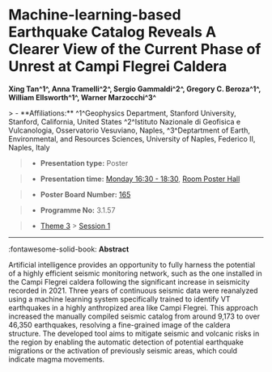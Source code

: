 # Machine-learning-based Earthquake Catalog Reveals A Clearer View of the Current Phase of Unrest at Campi Flegrei Caldera

**Xing Tan^1^, Anna Tramelli^2^, Sergio Gammaldi^2^, Gregory C. Beroza^1^, William Ellsworth^1^, Warner Marzocchi^3^**

<!-- more -->> - **Affiliations:** ^1^Geophysics Department, Stanford University, Stanford, California, United States ^2^Istituto Nazionale di Geofisica e Vulcanologia, Osservatorio Vesuviano, Naples, ^3^Deptartment of Earth, Environmental, and Resources Sciences, University of Naples, Federico II, Naples, Italy 

> - **Presentation type:** Poster

> - **Presentation time:** [Monday 16:30 - 18:30](../sessions_comparison.md#__tabbed_1_6), [Room Poster Hall](../maps_venue.md#__tabbed_1_1)

> - **Poster Board Number:** [165](../map_poster_boards.md#monday)

> - **Programme No:** 3.1.57

> - [Theme 3](../theme3.md) > [Session 1](../sessions/session-3-1.md)

--- 

:fontawesome-solid-book: **Abstract**

Artificial intelligence provides an opportunity to fully harness the potential of a highly efficient seismic monitoring network, such as the one installed in the Campi Flegrei caldera following the significant increase in seismicity recorded in 2021. Three years of continuous seismic data were reanalyzed using a machine learning system specifically trained to identify VT earthquakes in a highly anthropized area like Campi Flegrei. This approach increased the manually compiled seismic catalog from around 9,173 to over 46,350 earthquakes, resolving a fine-grained image of the caldera structure. The developed tool aims to mitigate seismic and volcanic risks in the region by enabling the automatic detection of potential earthquake migrations or the activation of previously seismic areas, which could indicate magma movements.

